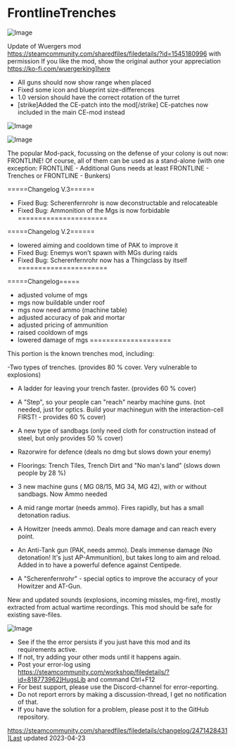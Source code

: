 # FrontlineTrenches

![Image](https://i.imgur.com/buuPQel.png)

Update of Wuergers mod
https://steamcommunity.com/sharedfiles/filedetails/?id=1545180996
with permission
If you like the mod, show the original author your appreciation https://ko-fi.com/wuergerking]here

- All guns should now show range when placed
- Fixed some icon and blueprint size-differences
- 1.0 version should have the correct rotation of the turret
- [strike]Added the CE-patch into the mod[/strike] CE-patches now included in the main CE-mod instead

![Image](https://i.imgur.com/pufA0kM.png)

	
![Image](https://i.imgur.com/Z4GOv8H.png)

The popular Mod-pack, focussing on the defense of your colony is out now: FRONTLINE! Of course, all of them can be used as a stand-alone (with one exception: FRONTLINE - Additional Guns needs at least FRONTLINE - Trenches or FRONTLINE - Bunkers)

=====Changelog V.3======
- Fixed Bug: Scherenfernrohr is now deconstructable and relocateable
- Fixed Bug: Ammonition of the Mgs is now forbidable
======================

=====Changelog V.2======
- lowered aiming and cooldown time of PAK to improve it
- Fixed Bug: Enemys won't spawn with MGs during raids
- Fixed Bug: Scherenfernrohr now has a Thingclass by itself
======================

=====Changelog=====
- adjusted volume of mgs
- mgs now buildable under roof
- mgs now need ammo (machine table)
- adjusted accuracy of pak and mortar
- adjusted pricing of ammunition
- raised cooldown of mgs
- lowered damage of mgs
====================


This portion is the known trenches mod, including:

-Two types of trenches. (provides 80 % cover. Very vulnerable to explosions)
- A ladder for leaving your trench faster. (provides 60 % cover)
- A "Step", so your people can "reach" nearby machine guns. (not needed, just for optics. Build your machinegun with the interaction-cell FIRST!  -  provides 60 % cover)
- A new type of sandbags (only need cloth for construction instead of steel, but only provides 50 % cover)
- Razorwire for defence (deals no dmg but slows down your enemy)
- Floorings: Trench Tiles, Trench Dirt and "No man's land" (slows down people by 28 %) 

- 3 new machine guns ( MG 08/15, MG 34, MG 42), with or without sandbags. Now Ammo needed
- A mid range mortar (needs ammo). Fires rapidly, but has a small detonation radius.
- A Howitzer (needs ammo). Deals more damage and can reach every point.
- An Anti-Tank gun (PAK, needs ammo). Deals immense damage (No detonation! It's just AP-Ammunition), but takes long to aim and reload. Added in to have a powerful defence against Centipede.
- A "Scherenfernrohr" - special optics to improve the accuracy of your Howitzer and AT-Gun.

New and updated sounds (explosions, incoming missles, mg-fire), mostly extracted from actual wartime recordings.
This mod should be safe for existing save-files.

![Image](https://i.imgur.com/PwoNOj4.png)



-  See if the the error persists if you just have this mod and its requirements active.
-  If not, try adding your other mods until it happens again.
-  Post your error-log using https://steamcommunity.com/workshop/filedetails/?id=818773962]HugsLib and command Ctrl+F12
-  For best support, please use the Discord-channel for error-reporting.
-  Do not report errors by making a discussion-thread, I get no notification of that.
-  If you have the solution for a problem, please post it to the GitHub repository.


https://steamcommunity.com/sharedfiles/filedetails/changelog/2471428431]Last updated 2023-04-23
